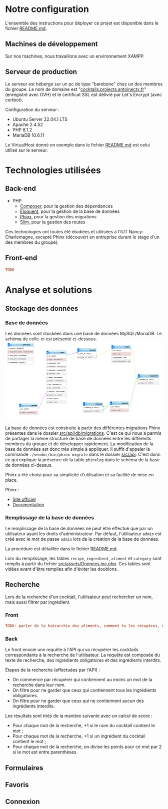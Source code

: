 # Notre configuration
L'ensemble des instructions pour déployer ce projet est disponible dans le fichier [README.md](./README.md).

## Machines de développement
Sur nos machines, nous travaillons avec un environnement XAMPP.

## Serveur de production
Le serveur est hébergé sur un pc de type "barebone" chez un des membres du groupe.
Le nom de domaine est "[cocktails.projects.antoinectx.fr](https://cocktails.projects.antoinectx.fr)" (enregistré avec OVH) et le certificat SSL est délivré par Let's Encrypt (avec certbot).

Configuration du serveur :
 - Ubuntu Server 22.04.1 LTS
 - Apache 2.4.52
 - PHP 8.1.2
 - MariaDB 10.6.11

Le VirtualHost donné en exemple dans le fichier [README.md](./README.md) est celui utilisé sur le serveur.

# Technologies utilisées
## Back-end
 - PHP
   - [Composer](https://getcomposer.org/), pour la gestion des dépendances
   - [Eloquent](https://laravel.com/docs/8.x/eloquent), pour la gestion de la base de données
   - [Phinx](https://phinx.org/), pour la gestion des migrations
   - [Slim](https://www.slimframework.com/), pour la gestion des routes
 
Ces technologies ont toutes été étudiées et utilisées à l'IUT Nancy-Charlemagne, excepté Phinx (découvert en entreprise durant le stage d'un des membres du groupe).

## Front-end
```ini
TODO
```

# Analyse et solutions
## Stockage des données
### Base de données
Les données sont stockées dans une base de données MySQL/MariaDB. Le schéma de celle-ci est présenté ci-dessous.
![Schéma de la base de données](./conception/mysql.png)

La base de données est construite à partir des différentes migrations Phinx présentes dans le dossier [src/api/db/migrations](./src/api/db/migrations).
C'est ce qui nous a permis de partager la même structure de base de données entre les différents membres du groupe et de développer rapidement.
La modification de la base de données est donc très simple à appliquer. Il suffit d'appeler la commande `./vendor/bin/phinx migrate` dans le dossier [src/api](./src/api).
C'est donc ce qui explique la présence de la table `phinxlog` dans le schéma de la base de données ci-dessus.

Phinx a été choisi pour sa simplicité d'utilisation et sa facilité de mise en place.

Phinx :
 - [Site officiel](https://phinx.org/)
 - [Documentation](https://book.cakephp.org/phinx/0/en/index.html)

### Remplissage de la base de données
Le remplissage de la base de données ne peut être effectué que par un utilisateur ayant les droits d'administrateur.
Par défaut, l'utilisateur `admin` est créé avec le mot de passe `admin` lors de la création de la base de données.

La procédure est détaillée dans le fichier [README.md](./README.md).

Lors du remplissage, les tables `recipe`, `ingredient`, `aliment` et `category` sont remplis à partir du fichier [src/assets/Donnees.inc.php](./src/assets/Donnees.inc.php).
Ces tables sont vidées avant d'être remplies afin d'éviter les doublons.

## Recherche
Lors de la recherche d'un cocktail, l'utilisateur peut rechercher un nom, mais aussi filtrer par ingrédient.
### Front
```ini
TODO: parler de la hiérarchie des aliments, comment tu les récupères, comment tu les affiches, et comment tu donnes les résultats
```

### Back
Le front envoie une requête à l'API qui va récupérer les cocktails correspondants à la recherche de l'utilisateur.
La requête est composée du texte de recherche, des ingrédients obligatoires et des ingrédients interdits.

Étapes de la recherche (effectuées par l'API) :
 - On commence par récupérer qui contiennent au moins un mot de la recherche dans leur nom. 
 - On filtre pour ne garder que ceux qui contiennent tous les ingrédients obligatoires. 
 - On filtre pour ne garder que ceux qui ne contiennent aucun des ingrédients interdits.

Les résultats sont triés de la manière suivante avec un calcul de score :
 - Pour chaque mot de la recherche, +1 si le nom du cocktail contient le mot ;
 - Pour chaque mot de la recherche, +1 si un ingrédient du cocktail contient le mot ;
 - Pour chaque mot de la recherche, on divise les points pour ce mot par 2 si le mot est entre parenthèses.

## Formulaires

## Favoris

## Connexion